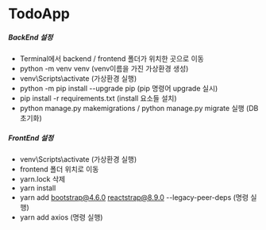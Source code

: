 # TodoApp

##### BackEnd 설정
- Terminal에서 backend / frontend 폴더가 위치한 곳으로 이동
- python -m venv venv (venv이름을 가진 가상환경 생성)
- venv\Scripts\activate (가상환경 실행)
- python -m pip install --upgrade pip (pip 명령어 upgrade 실시)
- pip install -r requirements.txt (install 요소들 설치)
- python manage.py makemigrations / python manage.py migrate 실행 (DB 초기화)

##### FrontEnd 설정
- venv\Scripts\activate (가상환경 실행)
- frontend 폴더 위치로 이동
- yarn.lock 삭제
- yarn install
- yarn add bootstrap@4.6.0 reactstrap@8.9.0 --legacy-peer-deps (명령 실행)
- yarn add axios (명령 실행)

